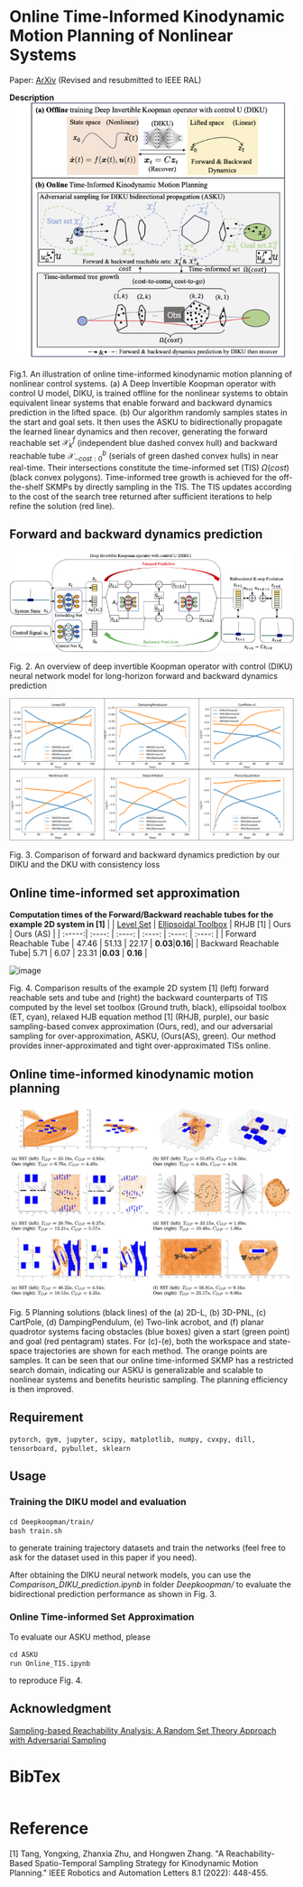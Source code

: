 # Online Time-Informed Kinodynamic Motion Planning of Nonlinear Systems
Paper: [ArXiv](https://arxiv.org/abs/2407.02933) (Revised and resubmitted to IEEE RAL)

**Description**
![image](https://github.com/feimeng93/OnlineTimeInformedKinoMP/blob/main/asset/about.png)

Fig.1. An illustration of online time-informed kinodynamic motion planning of nonlinear control systems. (a) A Deep Invertible Koopman operator with control U model, DIKU, is trained offline for the nonlinear systems to obtain equivalent linear systems that enable forward and backward dynamics prediction in the lifted space. (b) Our algorithm randomly samples states in the start and goal sets. It then uses the ASKU to bidirectionally propagate the learned linear dynamics and then recover, generating the forward reachable set $\mathcal{X}^f_k$ (independent blue dashed convex hull) and backward reachable tube $\mathcal{X}^b_{−cost:0}$ (serials of green dashed convex hulls) in near real-time. Their intersections constitute the time-informed set (TIS) $\Omega(cost)$ (black convex polygons). Time-informed tree growth is achieved for the off-the-shelf SKMPs by directly sampling in the TIS. The TIS updates according to the cost of the search tree returned after sufficient iterations to help refine the solution (red line).


## Forward and backward dynamics prediction
![image](https://github.com/feimeng93/OnlineTimeInformedKinoMP/blob/main/asset/model.png)

Fig. 2. An overview of deep invertible Koopman operator with control (DIKU) neural network model for long-horizon forward and backward dynamics prediction

![image](https://github.com/feimeng93/OnlineTimeInformedKinoMP/blob/main/asset/prediction.png)

Fig. 3. Comparison of forward and backward dynamics prediction by our DIKU and the DKU with consistency loss


## Online time-informed set approximation
**Computation times of the Forward/Backward reachable tubes for the example 2D system in [1]**
|  | [Level Set](https://github.com/HJReachability/helperOC) | [Ellipsoidal Toolbox](https://github.com/SystemAnalysisDpt-CMC-MSU/ellipsoids) | RHJB [1] | Ours | Ours (AS) |
| :-----:| :----: | :----: | :----: | :----: | :----: |
| Forward Reachable Tube | 47.46 | 51.13 | 22.17 | **0.03**|**0.16**|
| Backward Reachable Tube| 5.71 | 6.07 | 23.31 |**0.03** | **0.16** |

![image](https://github.com/feimeng93/OnlineTimeInformedKinoMP/blob/main/asset/rt.png)

Fig. 4. Comparison results of the example 2D system [1] (left) forward reachable sets and tube and (right) the backward counterparts of TIS computed by the level set toolbox (Ground truth, black), ellipsoidal toolbox (ET, cyan), relaxed HJB equation method [1] (RHJB, purple), our basic sampling-based convex approximation (Ours, red), and our adversarial sampling for over-approximation, ASKU, (Ours(AS), green). Our method provides inner-approximated and tight over-approximated TISs online.

## Online time-informed kinodynamic motion planning

![image](https://github.com/feimeng93/OnlineTimeInformedKinoMP/blob/main/asset/planning_prob.png)

Fig. 5 Planning solutions (black lines) of the (a) 2D-L, (b) 3D-PNL, (c) CartPole, (d) DampingPendulum, (e) Two-link acrobot, and (f) planar quadrotor systems facing obstacles (blue boxes) given a start (green point) and goal (red pentagram) states. For (c)-(e), both the workspace and state-space trajectories are shown for each method. The orange points are samples. It can be seen that our online time-informed SKMP has a restricted search domain, indicating our ASKU is generalizable and scalable to nonlinear systems and benefits heuristic sampling. The planning efficiency is then improved.



## Requirement
```
pytorch, gym, jupyter, scipy, matplotlib, numpy, cvxpy, dill, tensorboard, pybullet, sklearn
```
## Usage
### Training the DIKU model and evaluation
```
cd Deepkoopman/train/
bash train.sh
```
to generate training trajectory datasets and train the networks (feel free to ask for the dataset used in this paper if you need).

After obtaining the DIKU neural network models, you can use the _Comparison_DIKU_prediction.ipynb_ in folder _Deepkoopman/_ to evaluate the bidirectional prediction performance as shown in Fig. 3.
### Online Time-informed Set Approximation
To evaluate our ASKU method, please 
```
cd ASKU
run Online_TIS.ipynb
```
to reproduce Fig. 4.

## Acknowledgment
[Sampling-based Reachability Analysis: A Random Set Theory Approach with Adversarial Sampling](https://github.com/StanfordASL/UP/)


# BibTex
```
```

# Reference
[1] Tang, Yongxing, Zhanxia Zhu, and Hongwen Zhang. "A Reachability-Based Spatio-Temporal Sampling Strategy for Kinodynamic Motion Planning." IEEE Robotics and Automation Letters 8.1 (2022): 448-455.



